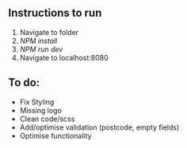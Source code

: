 ## Instructions to run
1. Navigate to folder
2. *NPM install*
3. *NPM run dev*
4. Navigate to localhost:8080

## To do:
* Fix Styling
* Missing logo
* Clean code/scss
* Add/optimise validation (postcode, empty fields)
* Optimise functionality
